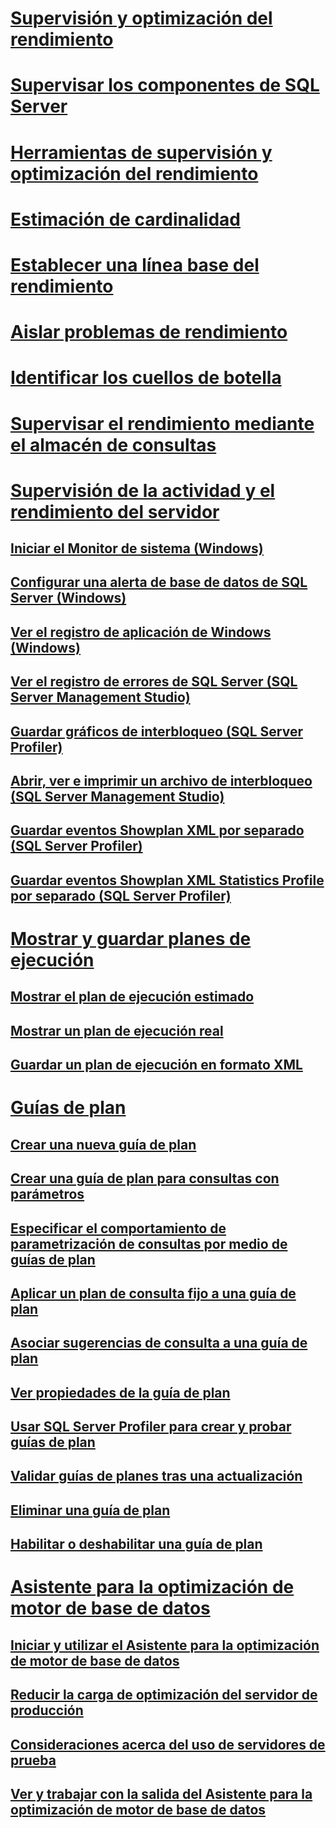# [Supervisión y optimización del rendimiento](monitor-and-tune-for-performance.md)
# [Supervisar los componentes de SQL Server](monitor-sql-server-components.md)
# [Herramientas de supervisión y optimización del rendimiento](performance-monitoring-and-tuning-tools.md)
# [Estimación de cardinalidad](cardinality-estimation-sql-server.md)
# [Establecer una línea base del rendimiento](establish-a-performance-baseline.md)
# [Aislar problemas de rendimiento](isolate-performance-problems.md)
# [Identificar los cuellos de botella](identify-bottlenecks.md)
# [Supervisar el rendimiento mediante el almacén de consultas](monitoring-performance-by-using-the-query-store.md)
# [Supervisión de la actividad y el rendimiento del servidor](server-performance-and-activity-monitoring.md)
## [Iniciar el Monitor de sistema (Windows)](start-system-monitor-windows.md)
## [Configurar una alerta de base de datos de SQL Server (Windows)](set-up-a-sql-server-database-alert-windows.md)
## [Ver el registro de aplicación de Windows (Windows)](view-the-windows-application-log-windows-10.md)
## [Ver el registro de errores de SQL Server (SQL Server Management Studio)](view-the-sql-server-error-log-sql-server-management-studio.md)
## [Guardar gráficos de interbloqueo (SQL Server Profiler)](save-deadlock-graphs-sql-server-profiler.md)
## [Abrir, ver e imprimir un archivo de interbloqueo (SQL Server Management Studio)](open-view-and-print-a-deadlock-file-sql-server-management-studio.md)
## [Guardar eventos Showplan XML por separado (SQL Server Profiler)](save-showplan-xml-events-separately-sql-server-profiler.md)
## [Guardar eventos Showplan XML Statistics Profile por separado (SQL Server Profiler)](save-showplan-xml-statistics-profile-events-separately-sql-server-profiler.md)
# [Mostrar y guardar planes de ejecución](display-and-save-execution-plans.md)
## [Mostrar el plan de ejecución estimado](display-the-estimated-execution-plan.md)
## [Mostrar un plan de ejecución real](display-an-actual-execution-plan.md)
## [Guardar un plan de ejecución en formato XML](save-an-execution-plan-in-xml-format.md)
# [Guías de plan](plan-guides.md)
## [Crear una nueva guía de plan](create-a-new-plan-guide.md)
## [Crear una guía de plan para consultas con parámetros](create-a-plan-guide-for-parameterized-queries.md)
## [Especificar el comportamiento de parametrización de consultas por medio de guías de plan](specify-query-parameterization-behavior-by-using-plan-guides.md)
## [Aplicar un plan de consulta fijo a una guía de plan](apply-a-fixed-query-plan-to-a-plan-guide.md)
## [Asociar sugerencias de consulta a una guía de plan](attach-query-hints-to-a-plan-guide.md)
## [Ver propiedades de la guía de plan](view-plan-guide-properties.md)
## [Usar SQL Server Profiler para crear y probar guías de plan](use-sql-server-profiler-to-create-and-test-plan-guides.md)
## [Validar guías de planes tras una actualización](validate-plan-guides-after-upgrade.md)
## [Eliminar una guía de plan](delete-a-plan-guide.md)
## [Habilitar o deshabilitar una guía de plan](enable-or-disable-a-plan-guide.md)
# [Asistente para la optimización de motor de base de datos](database-engine-tuning-advisor.md)
## [Iniciar y utilizar el Asistente para la optimización de motor de base de datos](start-and-use-the-database-engine-tuning-advisor.md)
## [Reducir la carga de optimización del servidor de producción](reduce-the-production-server-tuning-load.md)
## [Consideraciones acerca del uso de servidores de prueba](considerations-for-using-test-servers.md)
## [Ver y trabajar con la salida del Asistente para la optimización de motor de base de datos](view-and-work-with-the-output-from-the-database-engine-tuning-advisor.md)
